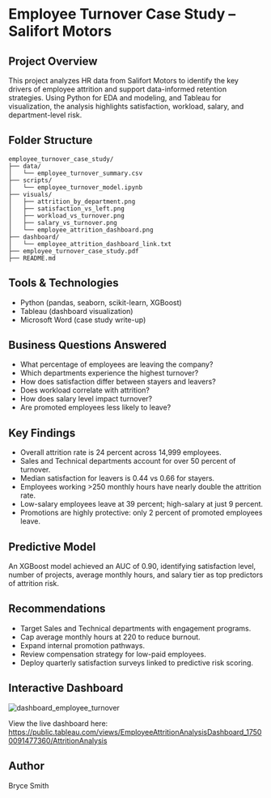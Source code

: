 # Employee Turnover Case Study – Salifort Motors

## Project Overview
This project analyzes HR data from Salifort Motors to identify the key drivers of employee attrition and support data-informed retention strategies. Using Python for EDA and modeling, and Tableau for visualization, the analysis highlights satisfaction, workload, salary, and department-level risk.

## Folder Structure
```
employee_turnover_case_study/
├── data/
│   └── employee_turnover_summary.csv
├── scripts/
│   └── employee_turnover_model.ipynb
├── visuals/
│   ├── attrition_by_department.png
│   ├── satisfaction_vs_left.png
│   ├── workload_vs_turnover.png
│   ├── salary_vs_turnover.png
│   └── employee_attrition_dashboard.png
├── dashboard/
│   └── employee_attrition_dashboard_link.txt
├── employee_turnover_case_study.pdf
├── README.md
```

## Tools & Technologies
- Python (pandas, seaborn, scikit-learn, XGBoost)
- Tableau (dashboard visualization)
- Microsoft Word (case study write-up)

## Business Questions Answered
- What percentage of employees are leaving the company?
- Which departments experience the highest turnover?
- How does satisfaction differ between stayers and leavers?
- Does workload correlate with attrition?
- How does salary level impact turnover?
- Are promoted employees less likely to leave?

## Key Findings
- Overall attrition rate is 24 percent across 14,999 employees.
- Sales and Technical departments account for over 50 percent of turnover.
- Median satisfaction for leavers is 0.44 vs 0.66 for stayers.
- Employees working >250 monthly hours have nearly double the attrition rate.
- Low-salary employees leave at 39 percent; high-salary at just 9 percent.
- Promotions are highly protective: only 2 percent of promoted employees leave.

## Predictive Model
An XGBoost model achieved an AUC of 0.90, identifying satisfaction level, number of projects, average monthly hours, and salary tier as top predictors of attrition risk.

## Recommendations
- Target Sales and Technical departments with engagement programs.
- Cap average monthly hours at 220 to reduce burnout.
- Expand internal promotion pathways.
- Review compensation strategy for low-paid employees.
- Deploy quarterly satisfaction surveys linked to predictive risk scoring.

## Interactive Dashboard
![dashboard_employee_turnover](https://github.com/user-attachments/assets/72fa4116-e7cf-4f1a-a94b-3ddf3ddf22e7)

View the live dashboard here:  
https://public.tableau.com/views/EmployeeAttritionAnalysisDashboard_17500091477360/AttritionAnalysis

## Author
Bryce Smith
